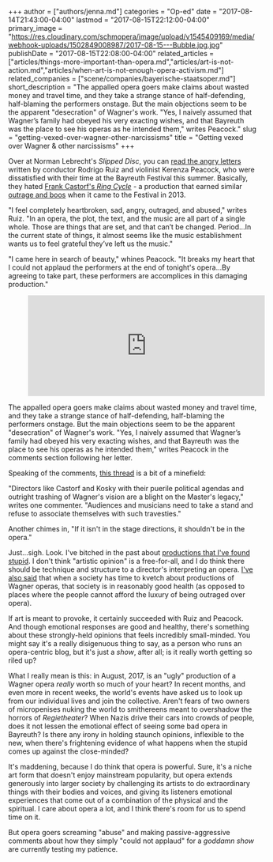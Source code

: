 +++
author = ["authors/jenna.md"]
categories = "Op-ed"
date = "2017-08-14T21:43:00-04:00"
lastmod = "2017-08-15T22:12:00-04:00"
primary_image = "https://res.cloudinary.com/schmopera/image/upload/v1545409169/media/webhook-uploads/1502849008987/2017-08-15---Bubble.jpg.jpg"
publishDate = "2017-08-15T22:08:00-04:00"
related_articles = ["articles/things-more-important-than-opera.md","articles/art-is-not-action.md","articles/when-art-is-not-enough-opera-activism.md"]
related_companies = ["scene/companies/bayerische-staatsoper.md"]
short_description = "The appalled opera goers make claims about wasted money and travel time, and they take a strange stance of half-defending, half-blaming the performers onstage. But the main objections seem to be the apparent &quot;desecration&quot; of Wagner&#039;s work. &quot;Yes, I naively assumed that Wagner’s family had obeyed his very exacting wishes, and that Bayreuth was the place to see his operas as he intended them,&quot; writes Peacock."
slug = "getting-vexed-over-wagner-other-narcissisms"
title = "Getting vexed over Wagner &amp; other narcissisms"
+++

Over at Norman Lebrecht's *Slipped Disc*, you can [read the angry letters](http://slippedisc.com/2017/08/a-composer-and-a-violinist-are-appalled-by-bayreuths-ring/) written by conductor Rodrigo Ruiz and violinist Kerenza Peacock, who were dissatisfied with their time at the Bayreuth Festival this summer. Basically, they hated [Frank Castorf's *Ring Cycle*](https://www.theguardian.com/music/musicblog/2013/aug/02/frank-castorf-bayreuth-ring-cycle) - a production that earned similar [outrage and boos](https://www.youtube.com/watch?v=wQTUOeXmhMI) when it came to the Festival in 2013.

"I feel completely heartbroken, sad, angry, outraged, and abused," writes Ruiz. "In an opera, the plot, the text, and the music are all part of a single whole. Those are things that are set, and that can’t be changed. Period...In the current state of things, it almost seems like the music establishment wants us to feel grateful they’ve left us the music."

"I came here in search of beauty," whines Peacock. "It breaks my heart that I could not applaud the performers at the end of tonight's opera...By agreeing to take part, these performers are accomplices in this damaging production."

<figure data-type="video">
<iframe src="https://giphy.com/embed/1bYaHhGtueIqQ" width="480" height="204" frameBorder="0" class="giphy-embed" allowFullScreen></iframe><p><a href="https://giphy.com/gifs/gross-jack-sparrow-disgusted-1bYaHhGtueIqQ"></a></p>
</figure>

The appalled opera goers make claims about wasted money and travel time, and they take a strange stance of half-defending, half-blaming the performers onstage. But the main objections seem to be the apparent "desecration" of Wagner's work. "Yes, I naively assumed that Wagner’s family had obeyed his very exacting wishes, and that Bayreuth was the place to see his operas as he intended them," writes Peacock in the comments section following her letter.

Speaking of the comments, [this thread](http://slippedisc.com/2017/08/a-composer-and-a-violinist-are-appalled-by-bayreuths-ring/#comments) is a bit of a minefield:

"Directors like Castorf and Kosky with their puerile political agendas and outright trashing of Wagner's vision are a blight on the Master's legacy," writes one commenter. "Audiences and musicians need to take a stand and refuse to associate themselves with such travesties."

Another chimes in, "If it isn't in the stage directions, it shouldn't be in the opera."

Just...sigh. Look. I've bitched in the past about [productions that I've found stupid](/in-review-tcherniakovs-don-giovanni/). I don't think "artistic opinion" is a free-for-all, and I do think there should be technique and structure to a director's interpreting an opera. [I've also said](/things-more-important-than-opera/) that when a society has time to kvetch about productions of Wagner operas, that society is in reasonably good health (as opposed to places where the people cannot afford the luxury of being outraged over opera).

If art is meant to provoke, it certainly succeeded with Ruiz and Peacock. And though emotional responses are good and healthy, there's something about these strongly-held opinions that feels incredibly small-minded. You might say it's a really disigenuous thing to say, as a person who runs an opera-centric blog, but it's just a *show*, after all; is it really worth getting so riled up? 

What I really mean is this: in August, 2017, is an "ugly" production of a Wagner opera *really* worth so much of your heart? In recent months, and even more in recent weeks, the world's events have asked us to look up from our individual lives and join the collective. Aren't fears of two owners of micropenises nuking the world to smithereens meant to overshadow the horrors of *Regietheater*? When Nazis drive their cars into crowds of people, does it not lessen the emotional effect of seeing some bad opera in Bayreuth? Is there any irony in holding staunch opinions, inflexible to the new, when there's frightening evidence of what happens when the stupid comes up against the close-minded?

It's maddening, because I do think that opera is powerful. Sure, it's a niche art form that doesn't enjoy mainstream popularity, but opera extends generously into larger society by challenging its artists to do extraordinary things with their bodies and voices, and giving its listeners emotional experiences that come out of a combination of the physical and the spiritual. I care about opera a lot, and I think there's room for us to spend time on it. 

But opera goers screaming "abuse" and making passive-aggressive comments about how they simply "could not applaud" for a *goddamn show* are currently testing my patience.
